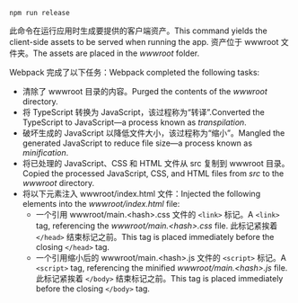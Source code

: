 ```console
npm run release
```

<span data-ttu-id="9f09d-101">此命令在运行应用时生成要提供的客户端资产。</span><span class="sxs-lookup"><span data-stu-id="9f09d-101">This command yields the client-side assets to be served when running the app.</span></span> <span data-ttu-id="9f09d-102">资产位于 wwwroot 文件夹。</span><span class="sxs-lookup"><span data-stu-id="9f09d-102">The assets are placed in the *wwwroot* folder.</span></span>

<span data-ttu-id="9f09d-103">Webpack 完成了以下任务：</span><span class="sxs-lookup"><span data-stu-id="9f09d-103">Webpack completed the following tasks:</span></span>

* <span data-ttu-id="9f09d-104">清除了 wwwroot 目录的内容。</span><span class="sxs-lookup"><span data-stu-id="9f09d-104">Purged the contents of the *wwwroot* directory.</span></span>
* <span data-ttu-id="9f09d-105">将 TypeScript 转换为 JavaScript，该过程称为“转译”.</span><span class="sxs-lookup"><span data-stu-id="9f09d-105">Converted the TypeScript to JavaScript&mdash;a process known as *transpilation*.</span></span>
* <span data-ttu-id="9f09d-106">破坏生成的 JavaScript 以降低文件大小，该过程称为“缩小”。</span><span class="sxs-lookup"><span data-stu-id="9f09d-106">Mangled the generated JavaScript to reduce file size&mdash;a process known as *minification*.</span></span>
* <span data-ttu-id="9f09d-107">将已处理的 JavaScript、CSS 和 HTML 文件从 src 复制到 wwwroot 目录。</span><span class="sxs-lookup"><span data-stu-id="9f09d-107">Copied the processed JavaScript, CSS, and HTML files from *src* to the *wwwroot* directory.</span></span>
* <span data-ttu-id="9f09d-108">将以下元素注入 wwwroot/index.html 文件：</span><span class="sxs-lookup"><span data-stu-id="9f09d-108">Injected the following elements into the *wwwroot/index.html* file:</span></span>
    * <span data-ttu-id="9f09d-109">一个引用 wwwroot/main.\<hash\>.css 文件的 `<link>` 标记。</span><span class="sxs-lookup"><span data-stu-id="9f09d-109">A `<link>` tag, referencing the *wwwroot/main.\<hash\>.css* file.</span></span> <span data-ttu-id="9f09d-110">此标记紧挨着 `</head>` 结束标记之前。</span><span class="sxs-lookup"><span data-stu-id="9f09d-110">This tag is placed immediately before the closing `</head>` tag.</span></span>
    * <span data-ttu-id="9f09d-111">一个引用缩小后的 wwwroot/main.\<hash\>.js 文件的 `<script>` 标记。</span><span class="sxs-lookup"><span data-stu-id="9f09d-111">A `<script>` tag, referencing the minified *wwwroot/main.\<hash\>.js* file.</span></span> <span data-ttu-id="9f09d-112">此标记紧挨着 `</body>` 结束标记之前。</span><span class="sxs-lookup"><span data-stu-id="9f09d-112">This tag is placed immediately before the closing `</body>` tag.</span></span>